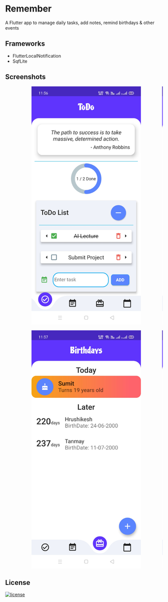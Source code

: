# Remember
A Flutter app to manage daily tasks, add notes, remind birthdays & other events

## Frameworks
- FlutterLocalNotification
- SqfLite

## Screenshots

<pre>
          <img src="images/todo.jpg" alt="ToDo Page" width="350"/>        <img src="images/note.jpg" alt="Notes Page" width="350"/>

          <img src="images/birthday.jpg" alt="Birthday Page" width="350"/>        <img src="images/event.jpg" alt="Events Page" width="350"/>
</pre>

## License

[![license](https://img.shields.io/github/license/DAVFoundation/captain-n3m0.svg?style=flat-square)](https://github.com/DAVFoundation/captain-n3m0/blob/master/LICENSE)

<!-- ## Get Started
1. Install Android Studio & Flutter.
2. Clone the repository & run in debug mode.
3. To find apk -> build/app/outputs/apk -->


